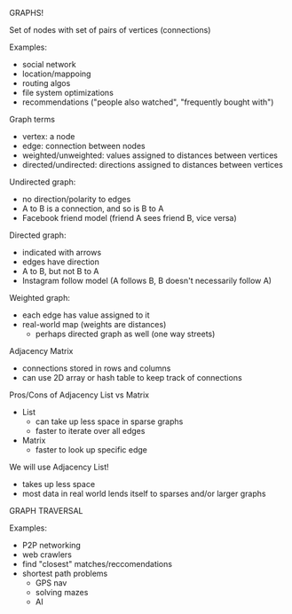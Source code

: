 GRAPHS!

Set of nodes with set of pairs of vertices (connections)

Examples:
- social network
- location/mappoing
- routing algos
- file system optimizations
- recommendations ("people also watched", "frequently bought with")

Graph terms
- vertex: a node
- edge: connection between nodes
- weighted/unweighted: values assigned to distances between vertices
- directed/undirected: directions assigned to distances between vertices

Undirected graph:
- no direction/polarity to edges
- A to B is a connection, and so is B to A
- Facebook friend model (friend A sees friend B, vice versa)

Directed graph:
- indicated with arrows
- edges have direction
- A to B, but not B to A
- Instagram follow model (A follows B, B doesn't necessarily follow A)

Weighted graph:
- each edge has value assigned to it
- real-world map (weights are distances)
  - perhaps directed graph as well (one way streets)

Adjacency Matrix
- connections stored in rows and columns
- can use 2D array or hash table to keep track of connections

Pros/Cons of Adjacency List vs Matrix
- List
  - can take up less space in sparse graphs
  - faster to iterate over all edges
- Matrix
  - faster to look up specific edge

We will use Adjacency List!
- takes up less space
- most data in real world lends itself to sparses and/or larger graphs

GRAPH TRAVERSAL

Examples:
- P2P networking
- web crawlers
- find "closest" matches/reccomendations
- shortest path problems
  - GPS nav
  - solving mazes
  - AI
